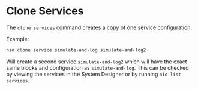 # Clone Services

The `clone services` command creates a copy of one service configuration.

Example:
```bash
nio clone service simulate-and-log simulate-and-log2
```
Will create a second service `simulate-and-log2` which will have the exact same blocks and configuration as `simulate-and-log`. This can be checked by viewing the services in the System Designer or by running `nio list services`.
